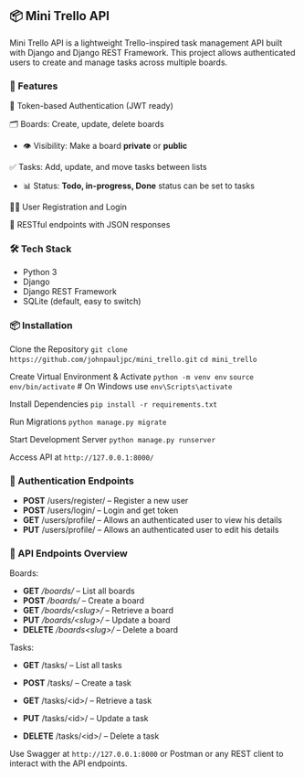 ## 📦 Mini Trello API
Mini Trello API is a lightweight Trello-inspired task management API built with Django and Django REST Framework. This project allows authenticated users to create and manage tasks across multiple boards.

### 🚀 Features
🔐 Token-based Authentication (JWT ready)

🗂️ Boards: Create, update, delete boards
- 👁️ Visibility: Make a board **private** or **public** 

✅ Tasks: Add, update, and move tasks between lists
- 📊 Status: **Todo, in-progress, Done** status can be set to tasks

🧑‍💻 User Registration and Login

🔄 RESTful endpoints with JSON responses


### 🛠️ Tech Stack
- Python 3
- Django
- Django REST Framework
- SQLite (default, easy to switch)



### 📦 Installation
Clone the Repository
`git clone https://github.com/johnpauljpc/mini_trello.git`
`cd mini_trello`

Create Virtual Environment & Activate
`python -m venv env`
`source env/bin/activate`  # On Windows use `env\Scripts\activate`

Install Dependencies
`pip install -r requirements.txt`

Run Migrations
`python manage.py migrate`

Start Development Server
`python manage.py runserver`

Access API at `http://127.0.0.1:8000/`

### 🔐 Authentication Endpoints
- **POST** /users/register/ – Register a new user
- **POST** /users/login/ – Login and get token
- **GET** /users/profile/ – Allows an authenticated user to view his details
- **PUT** /users/profile/ – Allows an authenticated user to edit his details


### 🔁 API Endpoints Overview
Boards:
- **GET** */boards/* – List all boards
- **POST** */boards/* – Create a board
- **GET** */boards/&lt;slug>/* – Retrieve a board
- **PUT** */boards/&lt;slug>/* – Update a board
- **DELETE** */boards&lt;slug>/* – Delete a board


Tasks:

- **GET** /tasks/ – List all tasks

- **POST** /tasks/ – Create a task

- **GET** /tasks/&lt;id>/ – Retrieve a task

- **PUT** /tasks/&lt;id>/ – Update a task

- **DELETE** /tasks/&lt;id>/ – Delete a task



Use Swagger at `http://127.0.0.1:8000` or Postman or any REST client to interact with the API endpoints.



